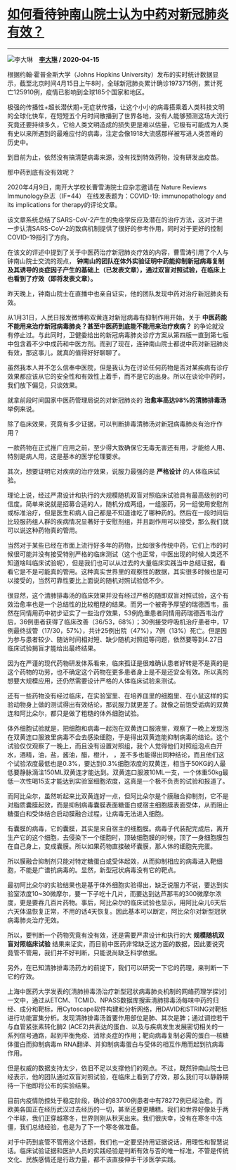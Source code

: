 # [如何看待钟南山院士认为中药对新冠肺炎有效？](https://www.zhihu.com/answer/1154634221)

--------------------------------------------------------------------

![李大琳](https://pic4.zhimg.com/v2-68c1f608dd00ed9ff0e4b55c558d83b9.jpg?source=1940ef5c "李大琳")&emsp;**[李大琳](https://www.zhihu.com/people/li-yan-lin-22-95) / 2020-04-15**



根据约翰·霍普金斯大学（Johns Hopkins University）发布的实时统计数据显示，截至北京时间4月15日上午8时，全球新冠肺炎累计确诊1973715例，累计死亡125910例，疫情已影响到全球185个国家和地区。

极强的传播性+超长潜伏期+无症状传播，让这个小小的病毒搭乘着人类科技文明的全球化快车，在短短五个月时间散播到了世界各地，没有人能够预测这场大流行究竟还要持续多久，它给人类文明造成的损失更是难以估量，它极有可能成为人类有史以来所遇到的最难应付的病毒，注定会像1918大流感那样被写进人类苦难的历史中。

到目前为止，依然没有搞清楚病毒来源，没有找到特效药物，没有研发出疫苗。

那中药到底有没有效呢？

2020年4月9日，南开大学校长曹雪涛院士应杂志邀请在 Nature Reviews Immunology杂志（IF=44） 在线发表题为：COVID-19: immunopathology and its implications for therapy的评论文章。

该文章系统总结了SARS-CoV-2产生的免疫学反应及潜在的治疗方法，这对于进一步认清SARS-CoV-2的致病机制提供了很好的参考作用，同时对于更好的控制COVID-19指引了方向。

在该文的评述中提到了关于中医药治疗新冠肺炎疗效的内容，曹雪涛引用了个人与钟南山院士交流的观点， **钟南山的团队在体外实验证明中药能抑制新冠病毒复制及其诱导的炎症因子产生的基础上（已发表文章），通过双盲对照试验，在临床上也看到了疗效（即将发表文章）。** 

昨天晚上，钟南山院士在直播中也亲自证实，他的团队发现中药对治疗新冠肺炎有效。

从1月31日，人民日报发微博称双黄连对新冠病毒有抑制作用开始，关于 **中医药能不能用来治疗新冠病毒肺炎？甚至中医药到底能不能用来治疗疾病？** 的争论就没有停止过。与此同时，卫健委给出的新冠病毒肺炎诊疗方案从第四版一直到第七版中包含着不少中成药和中医方剂。而到了现在，连钟南山院士都说中药对新冠肺炎有效，那这事儿，就真的值得好好聊聊了。

虽然我本人并不怎么信奉中医院，但是我认为在讨论任何药物是否对某疾病有诊疗效果都应该从它的安全性和有效性上着手，而不是它的出身。所以在谈论中药时，我们放下偏见，只谈效果。

就拿前段时间国家中医药管理局说的对新冠肺炎的 **治愈率高达98%的清肺排毒汤** 举例来说。

除了临床效果，究竟有多少证据，可以判断排毒清肺汤对新冠病毒肺炎有治疗作用？

一款药物在正式推广应用之前，至少得大致确保它无毒无害还有用，才能给人用、特别是病人用，这是基本的医学伦理要求。

其次，想要证明它对疾病的治疗效果，说服力最强的是 **严格设计** 的人体临床试验。

理论上说，经过严肃设计和执行的大规模随机双盲对照临床试验具有最高级别的可信度。简单来说就是招募合适的人，随机分成两组，一组服药，另一组使用安慰剂或标准治疗，但是医生和病人自己都是不知道谁吃了哪种药的。然后在一段时间后比较服药组人群的疾病情况显著好于安慰剂组，并且副作用可以接受，那么我们就可以说这种药物真的管用。

当然对于某些已经在市面上流行好多年的药物，比如很多传统中药，它们上市的时候很可能并没有接受特别严格的临床测试（这个也正常，中医出现的时候人类还不知道啥叫临床试验呢），但是我们也可以从过去的大量临床实践当中总结证据，看看它是不是可能真的管用。这种真实世界里的观察性的数据，其实很多时候也是可以接受的，当然可靠性要比上面说的随机对照试验低不少。

很显然，这个清肺排毒汤的临床效果并没有经过严格的随即双盲对照试验，这个有效治愈率也是一个总结性的比较粗糙的结果。而另一个被寄予厚望的瑞德西韦，虽然在同情用药中初步证实了一些治疗效果，53例危重患者同情用药瑞德西韦治疗后，36例患者获得了临床改善（36/53，68%）；30例接受呼吸机治疗患者中，17例最终拔管（17/30，57%），共计25例出院（47%），7例（13%）死亡。但是因为参与患者较少、随访时间相对短、缺少随机对照组等问题，依然要等到4.27日临床试验揭盲才能给出最终结果。

因为在严谨的现代药物研发体系看来，临床孤证是很难确认患者好转是不是真的是这个药物的功劳，也不确定这个药物在更多患者身上是不是还安全有效。所以真的想要大规模应用，还仍然需要设计严格的人体临床试验来测试。

还有一些药物没有经过临床，在实验室里、在培养皿里的细胞里、在小鼠这样的实验动物身上做的测试得出有效结论，那说服力就更差了。就像之前饱受诟病的双黄连和阿比朵尔，都只是做了粗糙的体外细胞试验。

体外细胞试验就是，把细胞和病毒一起泡在双黄连口服液里，观察了一晚上发现泡在双黄连口服液里病毒不会去感染细胞，于是得出双黄连能抑制病毒的结论。这个试验仅仅观察了一晚上，而且没有设置对照组，我个人觉得他们对照组泡点白开水，酒精，油，盐，酱油，醋，橙汁， ，差不多也能得出同种结论，而且他们这个试验浓度最低也是0.3%，要达到0.3%细胞浓度的双黄连，相当于50KG的人最低要静脉滴注150ML双黄连才能达到。双黄连口服液10ML一支，一个体重50kg最低一次性喝15支才能达到实验室细胞浓度，这真是一个极不负责的试验和报道了。

而阿比朵尔，虽然听起来比双黄连好一点，但阿比朵尔是个膜融合抑制剂，它不是对脂质囊膜起效，而是抑制病毒囊膜表面糖蛋白或宿主细胞膜表面受体，从而阻止糖蛋白和受体结合启动膜融合过程，让病毒无法进入细胞。

有囊膜的病毒，它的囊膜，其实是来自宿主的细胞膜。病毒子代装配完成后，离开生产它的这个细胞，去侵染下一个细胞时，顶破细胞膜的时候，顶了一身细胞膜包在自己身上，变成囊膜。所以如果药物直接破坏囊膜，那人体的细胞先完蛋。

所以膜融合抑制剂只能对特定糖蛋白或受体起效，从而抑制相应的病毒进入靶细胞，不能是广谱抗病毒的。显然，新型冠状病毒没有它的靶点。

最初阿比朵尔的实验结果也是基于体外细胞实验得出，缺乏说服力不说，要达到实验室浓度10~30微摩尔，要一下子吃十几片，而要达到达芦那韦的300微摩尔浓度，更是要吞几百片药物。事后，阿比朵尔的临床试验也显示，用阿比朵儿6天后六天体温恢复正常，不用的话4天恢复。因此基本可以断定，阿比朵尔对新型冠状病毒肺炎治疗无效。

所以，要判断一个药物究竟有没有效，还是需要严肃设计和执行的大 **规模随机双盲对照临床试验** 结果来证实，而目前中医药非常缺乏这方面的数据，因此要说究竟管不管用，我们并不好判断，只能说尚缺乏科学依据。

另外，在已知清肺排毒汤药方的前提下，我们可以研究一下它的药理，来判断一下它的疗效。

上海中医药大学发表的[清肺排毒汤治疗新型冠状病毒肺炎机制的网络药理学探讨]一文中，通过从ETCM、TCMID、NPASS数据库搜索清肺排毒汤每味中药的归经、成分和靶标，用Cytoscape软件构建和分析网络，用DAVID和STRING对靶标进行功能富集分析。发现清肺排毒汤首要作用部位是肺、其次是脾；通过调控若干与血管紧张素转化酶2 (ACE2)共表达的蛋白、以及与疾病发生发展密切相关的一系列信号通路，起到平衡免疫、消除炎症的作用；靶向病毒复制必需的蛋白—核糖体蛋白而抑制病毒m RNA翻译、并抑制病毒蛋白与受体的相互作用而起到抗病毒作用。

但是权威的数据支持太少，依旧不足以支撑他们的观点。不过，既然钟南山院士已经表示，他的团队通过双盲对照试验，在临床上看到了疗效，那么我们可以静静期待一下他即将公布的实验结果。

目前内疫情防控处于稳定阶段，确诊的83700例患者中有78272例已经治愈。而欧美各国正在经历武汉过去经历的一切，甚至还要更糟糕。我们和世界好像处于两个半球，我们正穿越寒冬，世界则刚从秋天出来。我们很庆幸，没有在寒冬中冻僵，我们总结经验，也是为了下一个寒冬做准备。

对于中药到底管不管用这个话题，我们也一定要坚持用证据说话，用理性和智慧说话。临床试验证据和医护人员的实践经验是判断有效与否的唯一标准，不管是传统文化、民族感情还是行政力量，都不该直接伸手干涉医学实践。

